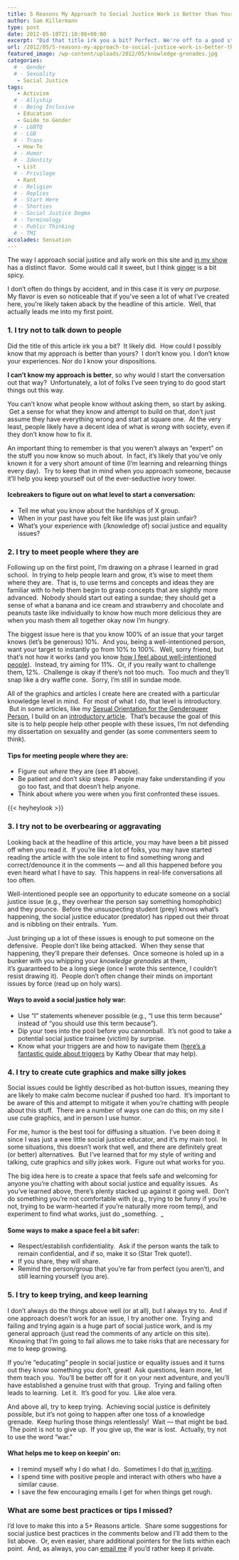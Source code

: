 ```yaml
---
title: 5 Reasons My Approach to Social Justice Work is Better than Yours
author: Sam Killermann
type: post
date: 2012-05-10T21:10:08+00:00
excerpt: "Did that title irk you a bit? Perfect. We're off to a good start."
url: /2012/05/5-reasons-my-approach-to-social-justice-work-is-better-than-yours/
featured_image: /wp-content/uploads/2012/05/knowledge-grenades.jpg
categories: 
  # - Gender
  # - Sexuality
   - Social Justice
tags:
   - Activism
  # - Allyship
  # - Being Inclusive
   - Education
   - Guide to Gender
  # - LGBTQ
  # - LGB
  # - Trans
   - How-To
  # - Humor
  # - Identity
   - List
  # - Privilege
   - Rant
  # - Religion
  # - Replies
  # - Start Here
  # - Shorties
  # - Social Justice Dogma
  # - Terminology
  # - Public Thinking
  # - TMI
accolades: Sensation
---
```

The way I approach social justice and ally work on this site and <a title="A show about snap judgments, identity, and oppression." href="/a-show-about-snap-judgments-identity-and-oppression/" target="_blank">in my show</a> has a distinct flavor.  Some would call it sweet, but I think <a title="The Genderbread Person v2.0" href="/2012/03/the-genderbread-person-v2-0/" target="_blank">ginger</a> is a bit spicy.

I don&#8217;t often do things by accident, and in this case it is very _on purpose._ My flavor is even so noticeable that if you&#8217;ve seen a lot of what I&#8217;ve created here, you&#8217;re likely taken aback by the headline of this article.  Well, that actually leads me into my first point.
  
<!--more-->

### 1. I try not to talk down to people

Did the title of this article irk you a bit?  It likely did.  How could I possibly know that my approach is better than yours?  I don&#8217;t know you. I don&#8217;t know your experiences. Nor do I know your dispositions.  

**I can&#8217;t know my approach is better**, so why would I start the conversation out that way?  Unfortunately, a lot of folks I&#8217;ve seen trying to do good start things out this way.

You can&#8217;t know what people know without asking them, so start by asking.  Get a sense for what they know and attempt to build on that, don&#8217;t just assume they have everything wrong and start at square one.  At the very least, people likely have a decent idea of what is _wrong_ with society, even if they don&#8217;t know how to fix it.

An important thing to remember is that you weren&#8217;t always an &#8220;expert&#8221; on the stuff you now know so much about.  In fact, it&#8217;s likely that you&#8217;ve only known it for a very short amount of time (I&#8217;m learning and relearning things every day).  Try to keep that in mind when you approach someone, because it&#8217;ll help you keep yourself out of the ever-seductive ivory tower.

#### Icebreakers to figure out on what level to start a conversation:

  * Tell me what you know about the hardships of X group.
  * When in your past have you felt like life was just plain unfair?
  * What&#8217;s your experience with (/knowledge of) social justice and equality issues?

### 2. I try to meet people where they are

Following up on the first point, I&#8217;m drawing on a phrase I learned in grad school.  In trying to help people learn and grow, it&#8217;s wise to meet them where they are.  That is, to use terms and concepts and ideas they are familiar with to help them begin to grasp concepts that are slightly more advanced.  Nobody should start out eating a sundae; they should get a sense of what a banana and ice cream and strawberry and chocolate and peanuts taste like individually to know how much more delicious they are when you mash them all together okay now I&#8217;m hungry.

The biggest issue here is that you know 100% of an issue that your target knows (let&#8217;s be generous) 10%.  And you, being a well-intentioned person, want your target to instantly go from 10% to 100%.  Well, sorry friend, but that&#8217;s not how it works (and you know <a title="Why your intentions don’t really matter, but outcomes do" href="/2012/04/why-your-intentions-dont-matter-victim-blaming-and-political-correctness/" target="_blank">how I feel about well-intentioned people</a>).  Instead, try aiming for 11%.  Or, if you really want to challenge them, 12%.  Challenge is okay if there&#8217;s not too much.  Too much and they&#8217;ll snap like a dry waffle cone.  Sorry, I&#8217;m still in sundae mode.

All of the graphics and articles I create here are created with a particular knowledge level in mind.  For most of what I do, that level is introductory.  But in some articles, like my <a title="Sexual Orientation for the Genderqueer Person" href="/2012/02/sexual-orientation-for-the-genderqueer/" target="_blank">Sexual Orientation for the Genderqueer Person</a>, I build on an <a title="Breaking through the binary: Gender explained using continuums" href="/2011/11/breaking-through-the-binary-gender-explained-using-continuums/" target="_blank">introductory article</a>.  That&#8217;s because the goal of this site is to help people help other people with these issues, I&#8217;m not defending my dissertation on sexuality and gender (as some commenters seem to think).

#### Tips for meeting people where they are:

  * Figure out _where_ they are (see #1 above).
  * Be patient and don&#8217;t skip steps.  People may fake understanding if you go too fast, and that doesn&#8217;t help anyone.
  * Think about where you were when you first confronted these issues.

{{< heyheylook >}}

### 3. I try not to be overbearing or aggravating

Looking back at the headline of this article, you may have been a bit pissed off when you read it.  If you&#8217;re like a lot of folks, you may have started reading the article with the sole intent to find something wrong and correct/denounce it in the comments &#8212; and all this happened before you even heard what I have to say.  This happens in real-life conversations all too often.

Well-intentioned people see an opportunity to educate someone on a social justice issue (e.g., they overhear the person say something homophobic) and they pounce.  Before the unsuspecting student (prey) knows what&#8217;s happening, the social justice educator (predator) has ripped out their throat and is nibbling on their entrails.  Yum.

Just bringing up a lot of these issues is enough to put someone on the defensive.  People don&#8217;t like being attacked.  When they sense that happening, they&#8217;ll prepare their defenses.  Once someone is holed up in a bunker with you whipping your _knowledge grenades_ at them, it&#8217;s guaranteed to be a long siege (once I wrote this sentence, I couldn&#8217;t resist drawing it).  People don&#8217;t often change their minds on important issues by force (read up on holy wars).

#### Ways to avoid a social justice holy war:

  * Use &#8220;I&#8221; statements whenever possible (e.g., &#8220;I use this term because&#8221; instead of &#8220;you should use this term because&#8221;).
  * Dip your toes into the pool before you cannonball.  It&#8217;s not good to take a potential social justice trainee (victim) by surprise.
  * Know what your triggers are and how to navigate them (<a title="Navigating Triggers" href="http://www.mauracullen.com/wp-content/uploads/2009/11/Navigating-Triggers.pdf" target="_blank">here&#8217;s a fantastic guide about triggers</a> by Kathy Obear that may help).

### 4. I try to create cute graphics and make silly jokes

Social issues could be lightly described as hot-button issues, meaning they are likely to make calm become nuclear if pushed too hard.  It&#8217;s important to be aware of this and attempt to mitigate it when you&#8217;re chatting with people about this stuff.  There are a number of ways one can do this; on my site I use cute graphics, and in person I use humor.

For me, humor is the best tool for diffusing a situation.  I&#8217;ve been doing it since I was just a wee little social justice educator, and it&#8217;s my main tool.  In some situations, this doesn&#8217;t work that well, and there are definitely great (or better) alternatives.  But I&#8217;ve learned that for my style of writing and talking, cute graphics and silly jokes work.  Figure out what works for you.

The big idea here is to create a space that feels safe and welcoming for anyone you&#8217;re chatting with about social justice and equality issues.  As you&#8217;ve learned above, there&#8217;s plenty stacked up against it going well.  Don&#8217;t do something you&#8217;re not comfortable with (e.g., trying to be funny if you&#8217;re not, trying to be warm-hearted if you&#8217;re naturally more room temp), and experiment to find what works, just do _something.  _

#### Some ways to make a space feel a bit safer:

  * Respect/establish confidentiality.  Ask if the person wants the talk to remain confidential, and if so, make it so (Star Trek quote!).
  * If you share, they will share.
  * Remind the person/group that you&#8217;re far from perfect (you aren&#8217;t), and still learning yourself (you are).

### 5. I try to keep trying, and keep learning

I don&#8217;t always do the things above well (or at all), but I always try to.  And if one approach doesn&#8217;t work for an issue, I try another one.  Trying and failing and trying again is a huge part of social justice work, and is my general approach (just read the comments of any article on this site).  Knowing that I&#8217;m going to fail allows me to take risks that are necessary for me to keep growing.

If you&#8217;re &#8220;educating&#8221; people in social justice or equality issues and it turns out they know something you don&#8217;t, great!  Ask questions, learn more, let them teach you.  You&#8217;ll be better off for it on your next adventure, and you&#8217;ll have established a genuine trust with that group.  Trying and failing often leads to learning.  Let it.  It&#8217;s good for you.  Like aloe vera.

And above all, try to keep trying.  Achieving social justice is definitely possible, but it&#8217;s not going to happen after one toss of a knowledge grenade.  Keep hurling those things relentlessly!  Wait &#8212; that might be bad.  The point is not to give up.  If you give up, the war is lost.  Actually, try not to use the word &#8220;war.&#8221;

#### What helps me to keep on keepin&#8217; on:

  * I remind myself why I do what I do.  Sometimes I do that <a title="My Reasons for being an Ally (AKA Social Justice Advocate)" href="/2012/05/5-reasons-im-a-social-justice-all/" target="_blank">in writing</a>.
  * I spend time with positive people and interact with others who have a similar cause.
  * I save the few encouraging emails I get for when things get rough.

### What are some best practices or tips I missed?

I&#8217;d love to make this into a 5+ Reasons article.  Share some suggestions for social justice best practices in the comments below and I&#8217;ll add them to the list above.  Or, even easier, share additional pointers for the lists within each point.  And, as always, you can <a title="Email Sam" href="mailto:sam@samuelkillermann.com" target="_blank">email me</a> if you&#8217;d rather keep it private.

 [1]: https://0afb8f23-e02f-4bd2-a9ce-bafa1dce6d8c.app.getshifter.io:27047/wp-content/themes/ipm4/library/images/a-guide-to-gender-2nd-edition-sam-killermann-200.jpg
 [2]: https://bit.ly/2m4IAFr "A Guide to Gender 2nd Edition by Sam Killermann"